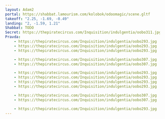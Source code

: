 ```yaml
---
layout: Adam2
portal: https://shabbat.lamourism.com/kolobok/odoomagic/scene.gltf
takeoff: "2.25, -1.69, -0.49"
landing: "2, -1.59, 1.21"
Shabbat: TODO
Secret: https://thepiratecircus.com/Inquisition/indulgentia/oobo311.jpg
Pravda:
    - https://thepiratecircus.com/Inquisition/indulgentia/oobo293.jpg
    - https://thepiratecircus.com/Inquisition/indulgentia/oobo293.jpg
    - https://thepiratecircus.com/Inquisition/indulgentia/oobo293.jpg

    - https://thepiratecircus.com/Inquisition/indulgentia/oobo307.jpg
    - https://thepiratecircus.com/Inquisition/indulgentia/oobo307.jpg

    - https://thepiratecircus.com/Inquisition/indulgentia/oobo293.jpg
    - https://thepiratecircus.com/Inquisition/indulgentia/oobo293.jpg
    - https://thepiratecircus.com/Inquisition/indulgentia/oobo293.jpg
    - https://thepiratecircus.com/Inquisition/indulgentia/oobo293.jpg

    - https://thepiratecircus.com/Inquisition/indulgentia/oobo307.jpg
    - https://thepiratecircus.com/Inquisition/indulgentia/oobo307.jpg

    - https://thepiratecircus.com/Inquisition/indulgentia/oobo293.jpg
---
```

